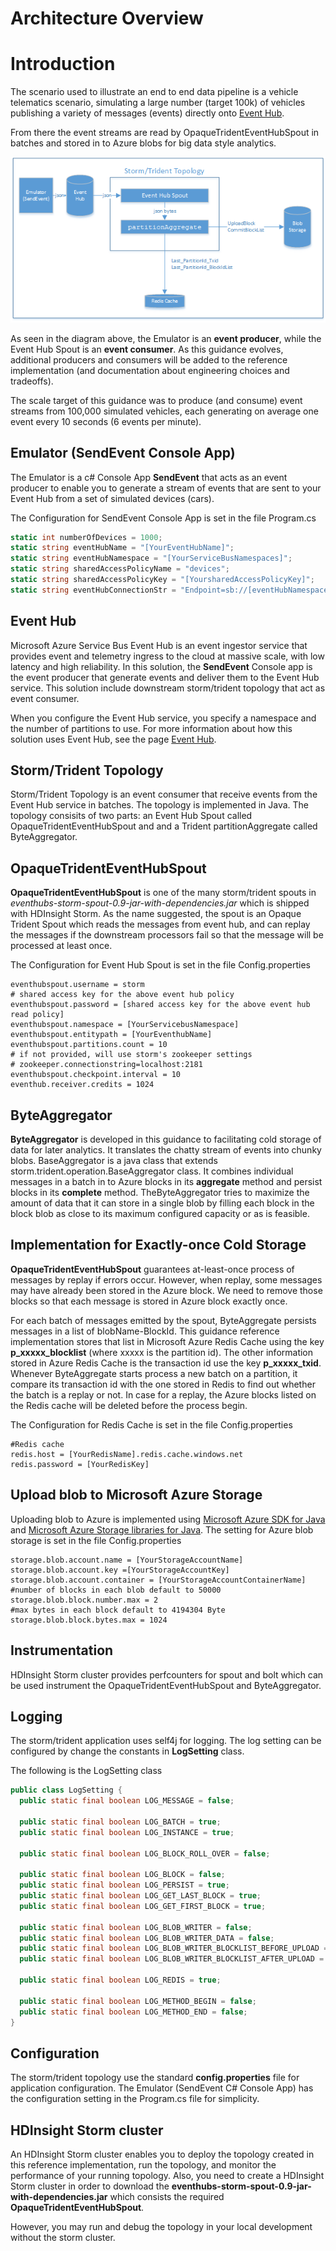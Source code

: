 # Architecture Overview

# Introduction

The scenario used to illustrate an end to end data pipeline is  a vehicle telematics scenario, simulating a large number (target 100k) of vehicles publishing a variety of messages (events) directly onto [Event Hub][eventhubpage].

From there the event streams are read by OpaqueTridentEventHubSpout in batches and stored in to Azure blobs for big data style analytics.  

![architecture diagram](architecture.png "Architecture")

As seen in the diagram above, the Emulator is an **event producer**, while the Event Hub Spout is an  **event consumer**.  As this guidance evolves, additional producers and consumers will be added to the reference implementation (and documentation about engineering choices and tradeoffs).

The scale target of this guidance was to produce (and consume) event streams from 100,000 simulated vehicles, each generating on average one event every 10 seconds (6 events per minute).  

[eventhubpage]: EventHubService.md]

## Emulator (SendEvent Console App)

The Emulator is a c# Console App **SendEvent** that acts as an event producer to enable you to generate a stream of events that are sent to your Event Hub from a set of simulated devices (cars).

The Configuration for SendEvent Console App is set in the file Program.cs

``` C#
static int numberOfDevices = 1000;
static string eventHubName = "[YourEventHubName]";
static string eventHubNamespace = "[YourServiceBusNamespaces]";
static string sharedAccessPolicyName = "devices";
static string sharedAccessPolicyKey = "[YoursharedAccessPolicyKey]";
static string eventHubConnectionStr = "Endpoint=sb://[eventHubNamespace].servicebus.windows.net/;SharedAccessKeyName=RootManageSharedAccessKey;SharedAccessKey=[YourSharedAccessKey]";

```

## Event Hub

Microsoft Azure Service Bus Event Hub is an event ingestor service that provides event and telemetry ingress to the cloud at massive scale, with low latency and high reliability. In this solution, the **SendEvent**  Console app is the event producer that generate events and deliver them to the Event Hub service. This solution include downstream storm/trident topology  that act as event consumer.

When you configure the Event Hub service, you specify a namespace and the number of partitions to use. For more information about how this solution uses Event Hub, see the page [Event Hub][eventhubpage].

## Storm/Trident Topology

Storm/Trident Topology is an event consumer that receive events from the Event Hub service in batches. The topology is implemented in Java. The topology consisits of two parts: an Event Hub Spout called OpaqueTridentEventHubSpout and and a Trident partitionAggregate called  ByteAggregator.

## OpaqueTridentEventHubSpout
**OpaqueTridentEventHubSpout** is one of the many storm/trident spouts in *eventhubs-storm-spout-0.9-jar-with-dependencies.jar* which is shipped with HDInsight Storm. As the name suggested, the spout is an Opaque Trident Spout which reads the messages from event hub, and can replay the messages if the downstream processors fail so that the message will be processed at least once.

The Configuration for Event Hub Spout is set in the file Config.properties

```
eventhubspout.username = storm
# shared access key for the above event hub policy
eventhubspout.password = [shared access key for the above event hub read policy]
eventhubspout.namespace = [YourServicebusNamespace]
eventhubspout.entitypath = [YourEventhubName]
eventhubspout.partitions.count = 10
# if not provided, will use storm's zookeeper settings
# zookeeper.connectionstring=localhost:2181
eventhubspout.checkpoint.interval = 10
eventhub.receiver.credits = 1024
```


## ByteAggregator
**ByteAggregator** is developed in this guidance to facilitating cold storage of data for later analytics. It translates the chatty stream of events into chunky blobs. BaseAggregator is a java class that extends  storm.trident.operation.BaseAggregator class. It combines individual messages in a batch in to Azure blocks in its **aggregate** method and persist blocks in its **complete** method. TheByteAggregator tries to maximize the amount of data that it can store in a single blob by filling each block in the block blob as close to its maximum configured capacity or  as is feasible.

## Implementation for Exactly-once Cold Storage
**OpaqueTridentEventHubSpout** guarantees at-least-once process of messages by replay if errors occur. However, when replay, some messages may have already been stored in the Azure block. We need to remove those blocks so that each message is stored in Azure block exactly once.

For each batch of messages emitted by the spout, ByteAggregate persists messages in a list of blobName-BlockId. This guidance reference implementation stores that list in Microsoft Azure Redis Cache using the key **p_xxxxx_blocklist** (where xxxxx is the partition id).  The other information stored in Azure Redis Cache is the transaction id  use the key **p_xxxxx_txid**. Whenever ByteAggregate starts process a new batch on a partition, it compare its transaction id with the one stored in Redis to find out whether the batch is a replay or not. In case for a replay, the Azure blocks listed on the Redis cache will be deleted before the process begin.

The Configuration for Redis Cache is set in the file Config.properties


```
#Redis cache
redis.host = [YourRedisName].redis.cache.windows.net
redis.password = [YourRedisKey]
```

## Upload blob to Microsoft Azure Storage

Uploading blob to Azure is implemented using [Microsoft Azure SDK for Java](https://github.com/Azure/azure-sdk-for-java)
and
[Microsoft Azure Storage libraries for Java](https://github.com/Azure/azure-storage-java). The setting for
Azure blob storage is set in the file Config.properties

```
storage.blob.account.name = [YourStorageAccountName]
storage.blob.account.key =[YourStorageAccountKey]
storage.blob.account.container = [YourStorageAccountContainerName]
#number of blocks in each blob default to 50000
storage.blob.block.number.max = 2
#max bytes in each block default to 4194304 Byte
storage.blob.block.bytes.max = 1024

```

## Instrumentation
HDInsight Storm cluster provides perfcounters for spout and bolt which can be used instrument the OpaqueTridentEventHubSpout and ByteAggregator.

## Logging

The storm/trident application uses self4j for logging. The log setting can be configured by change the constants in **LogSetting** class.

The following is the LogSetting class

``` java
public class LogSetting {
  public static final boolean LOG_MESSAGE = false;

  public static final boolean LOG_BATCH = true;
  public static final boolean LOG_INSTANCE = true;

  public static final boolean LOG_BLOCK_ROLL_OVER = false;

  public static final boolean LOG_BLOCK = false;
  public static final boolean LOG_PERSIST = true;
  public static final boolean LOG_GET_LAST_BLOCK = true;
  public static final boolean LOG_GET_FIRST_BLOCK = true;

  public static final boolean LOG_BLOB_WRITER = false;
  public static final boolean LOG_BLOB_WRITER_DATA = false;
  public static final boolean LOG_BLOB_WRITER_BLOCKLIST_BEFORE_UPLOAD = false;
  public static final boolean LOG_BLOB_WRITER_BLOCKLIST_AFTER_UPLOAD = false;

  public static final boolean LOG_REDIS = true;

  public static final boolean LOG_METHOD_BEGIN = false;
  public static final boolean LOG_METHOD_END = false;
}
```


## Configuration

The storm/trident topology use the standard **config.properties** file for application configuration. The Emulator (SendEvent C# Console App) has the configuration setting in the Program.cs file for simplicity.


## HDInsight Storm cluster

An HDInsight Storm cluster enables you to deploy the topology created in this reference implementation, run the topology, and monitor the performance of your running topology. Also, you need to create a HDInsight Storm cluster in order to download the **eventhubs-storm-spout-0.9-jar-with-dependencies.jar** which consists the required **OpaqueTridentEventHubSpout**.

However, you may run and debug the topology in your local development without the storm cluster.

[eventhubpage]: EventHubService.md
